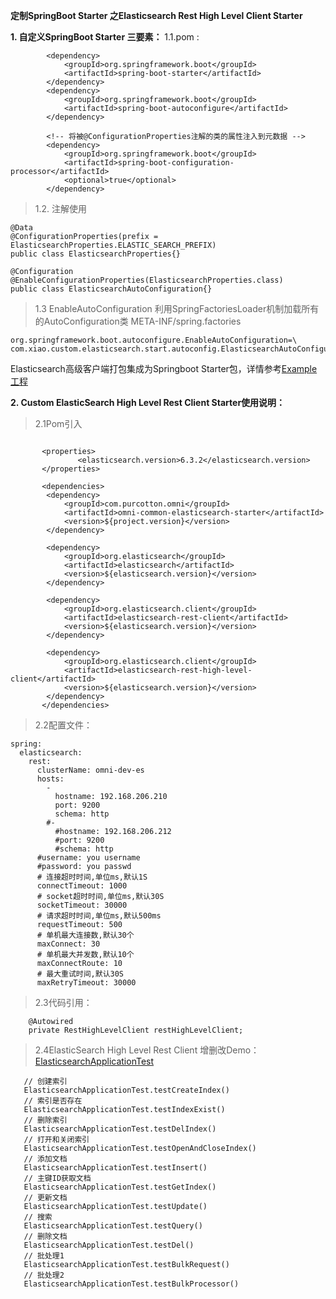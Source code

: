 **定制SpringBoot Starter 之Elasticsearch Rest High Level Client Starter**

**1. 自定义SpringBoot Starter 三要素：**
1.1.pom :
```$xslt
        <dependency>
            <groupId>org.springframework.boot</groupId>
            <artifactId>spring-boot-starter</artifactId>
        </dependency>
        <dependency>
            <groupId>org.springframework.boot</groupId>
            <artifactId>spring-boot-autoconfigure</artifactId>
        </dependency>

        <!-- 将被@ConfigurationProperties注解的类的属性注入到元数据 -->
        <dependency>
            <groupId>org.springframework.boot</groupId>
            <artifactId>spring-boot-configuration-processor</artifactId>
            <optional>true</optional>
        </dependency>
```
>1.2. 注解使用
```$xslt
@Data
@ConfigurationProperties(prefix = ElasticsearchProperties.ELASTIC_SEARCH_PREFIX)
public class ElasticsearchProperties{}

@Configuration
@EnableConfigurationProperties(ElasticsearchProperties.class)
public class ElasticsearchAutoConfiguration{}
```
>1.3 EnableAutoConfiguration 利用SpringFactoriesLoader机制加载所有的AutoConfiguration类 META-INF/spring.factories
```$xslt
org.springframework.boot.autoconfigure.EnableAutoConfiguration=\
com.xiao.custom.elasticsearch.start.autoconfig.ElasticsearchAutoConfiguration
```

Elasticsearch高级客户端打包集成为Springboot Starter包，详情参考[Example工程](https://github.com/Xlinlin/SpringCloud-Demo/tree/master/SpringBoot-Custom-Elasticsearch-Starter/Custom-Elasticsearch-Starter-Example)<p>
**2. Custom ElasticSearch High Level Rest Client Starter使用说明：**<p>
>2.1Pom引入<br>
```$xslt
     
       <properties>
               <elasticsearch.version>6.3.2</elasticsearch.version>
       </properties>

       <dependencies>
        <dependency>
            <groupId>com.purcotton.omni</groupId>
            <artifactId>omni-common-elasticsearch-starter</artifactId>
            <version>${project.version}</version>
        </dependency>

        <dependency>
            <groupId>org.elasticsearch</groupId>
            <artifactId>elasticsearch</artifactId>
            <version>${elasticsearch.version}</version>
        </dependency>

        <dependency>
            <groupId>org.elasticsearch.client</groupId>
            <artifactId>elasticsearch-rest-client</artifactId>
            <version>${elasticsearch.version}</version>
        </dependency>

        <dependency>
            <groupId>org.elasticsearch.client</groupId>
            <artifactId>elasticsearch-rest-high-level-client</artifactId>
            <version>${elasticsearch.version}</version>
        </dependency>
       </dependencies>
```
>2.2配置文件：<br>
```$xslt
spring:
  elasticsearch:
    rest:
      clusterName: omni-dev-es
      hosts:
        -
          hostname: 192.168.206.210
          port: 9200
          schema: http
        #-
          #hostname: 192.168.206.212
          #port: 9200
          #schema: http
      #username: you username
      #password: you passwd
      # 连接超时时间,单位ms,默认1S
      connectTimeout: 1000
      # socket超时时间,单位ms,默认30S
      socketTimeout: 30000
      # 请求超时时间,单位ms,默认500ms
      requestTimeout: 500
      # 单机最大连接数,默认30个
      maxConnect: 30
      # 单机最大并发数,默认10个
      maxConnectRoute: 10
      # 最大重试时间,默认30S
      maxRetryTimeout: 30000

```
>2.3代码引用：<br>
```$xslt
    @Autowired
    private RestHighLevelClient restHighLevelClient;
```
>2.4ElasticSearch High Level Rest Client 增删改Demo：<br>
[ElasticsearchApplicationTest](https://github.com/Xlinlin/SpringCloud-Demo/blob/master/SpringBoot-Custom-Elasticsearch-Starter/Custom-Elasticsearch-Starter-Example/src/test/java/com/xiao/custom/elasticsearch/starter/example/ElasticsearchApplicationTest.java)<br>
```$xslt
   // 创建索引
   ElasticsearchApplicationTest.testCreateIndex()
   // 索引是否存在
   ElasticsearchApplicationTest.testIndexExist()
   // 删除索引
   ElasticsearchApplicationTest.testDelIndex()
   // 打开和关闭索引
   ElasticsearchApplicationTest.testOpenAndCloseIndex()
   // 添加文档
   ElasticsearchApplicationTest.testInsert()
   // 主键ID获取文档
   ElasticsearchApplicationTest.testGetIndex()
   // 更新文档
   ElasticsearchApplicationTest.testUpdate()
   // 搜索
   ElasticsearchApplicationTest.testQuery()
   // 删除文档
   ElasticsearchApplicationTest.testDel()
   // 批处理1
   ElasticsearchApplicationTest.testBulkRequest()
   // 批处理2
   ElasticsearchApplicationTest.testBulkProcessor()
```